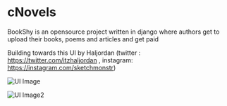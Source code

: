 # cNovels

BookShy is an opensource project written in django where authors get to upload their books, poems and articles and get paid 


Building towards this UI by Haljordan (twitter : https://twitter.com/itzhaljordan , instagram: https://instagram.com/sketchmonstr)

![UI Image](https://github.com/proflamyt/cNovels/blob/master/Screenshot%20from%202021-06-18%2017-58-20.png)

![UI Image2](https://github.com/proflamyt/cNovels/blob/master/Screenshot%20from%202021-06-18%2017-58-38.png)
